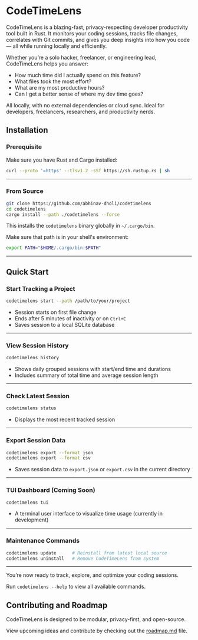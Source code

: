 # CodeTimeLens

CodeTimeLens is a blazing-fast, privacy-respecting developer productivity tool built in Rust. It monitors your coding sessions, tracks file changes, correlates with Git commits, and gives you deep insights into how you code — all while running locally and efficiently.

Whether you’re a solo hacker, freelancer, or engineering lead, CodeTimeLens helps you answer:
- How much time did I actually spend on this feature?
- What files took the most effort?
- What are my most productive hours?
- Can I get a better sense of where my dev time goes?

All locally, with no external dependencies or cloud sync. Ideal for developers, freelancers, researchers, and productivity nerds.


## Installation

### Prerequisite

Make sure you have Rust and Cargo installed:

```bash
curl --proto '=https' --tlsv1.2 -sSf https://sh.rustup.rs | sh
```

---

### From Source

```bash
git clone https://github.com/abhinav-dholi/codetimelens
cd codetimelens
cargo install --path ./codetimelens --force
```

This installs the `codetimelens` binary globally in `~/.cargo/bin`.

Make sure that path is in your shell's environment:

```bash
export PATH="$HOME/.cargo/bin:$PATH"
```

---

## Quick Start

### Start Tracking a Project

```bash
codetimelens start --path /path/to/your/project
```

- Session starts on first file change  
- Ends after 5 minutes of inactivity or on `Ctrl+C`  
- Saves session to a local SQLite database  

---

### View Session History

```bash
codetimelens history
```

- Shows daily grouped sessions with start/end time and durations  
- Includes summary of total time and average session length  

---

### Check Latest Session

```bash
codetimelens status
```

- Displays the most recent tracked session  

---

### Export Session Data

```bash
codetimelens export --format json
codetimelens export --format csv
```

- Saves session data to `export.json` or `export.csv` in the current directory  

---

### TUI Dashboard (Coming Soon)

```bash
codetimelens tui
```

- A terminal user interface to visualize time usage (currently in development)  

---

### Maintenance Commands

```bash
codetimelens update      # Reinstall from latest local source
codetimelens uninstall   # Remove CodeTimeLens from system
```

---

You’re now ready to track, explore, and optimize your coding sessions.

Run `codetimelens --help` to view all available commands.


## Contributing and Roadmap

CodeTimeLens is designed to be modular, privacy-first, and open-source.

View upcoming ideas and contribute by checking out the [roadmap.md](./roadmap.md) file.